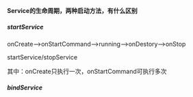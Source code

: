  **Service的生命周期，两种启动方法，有什么区别**

##### startService

onCreate-->onStartCommand-->running-->onDestory-->onStop

startService/stopService

其中：onCreate只执行一次，onStartCommand可执行多次

##### bindService

